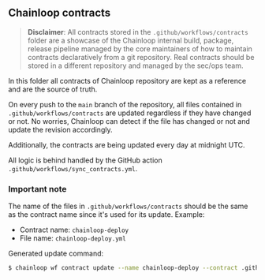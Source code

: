 ## Chainloop contracts


> **Disclaimer**: All contracts stored in the `.github/workflows/contracts` folder are a showcase of the Chainloop
internal build, package, release pipeline managed by the core maintainers of how to maintain contracts declaratively from a git repository. Real contracts should be stored
in a different repository and managed by the sec/ops team.

In this folder all contracts of Chainloop repository are kept as a reference and are the source of truth.

On every push to the `main` branch of the repository, all files contained in `.github/workflows/contracts`
are updated regardless if they have changed or not. No worries, Chainloop can detect if the file has changed or not
and update the revision accordingly.

Additionally, the contracts are being updated every day at midnight UTC.

All logic is behind handled by the GitHub action `.github/workflows/sync_contracts.yml`.

### Important note
The name of the files in `.github/workflows/contracts` should be the same as the contract name since
it's used for its update. Example:
- Contract name: `chainloop-deploy`
- File name: `chainloop-deploy.yml`

Generated update command:
```bash
$ chainloop wf contract update --name chainloop-deploy --contract .github/workflows/contracts/chainloop-deploy.yml
```